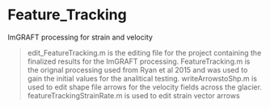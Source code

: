 # Feature_Tracking
ImGRAFT processing for strain and velocity 
> edit_FeatureTracking.m is the editing file for the project containing the finalized results for the ImGRAFT processing. FeatureTracking.m is the orignal processing used from Ryan et al 2015 and was used to gain the initial values for the analitical testing. 
> writeArrowstoShp.m is used to edit shape file arrows for the velocity fields across the glacier.
> featureTrackingStrainRate.m is used to edit strain vector arrows 
